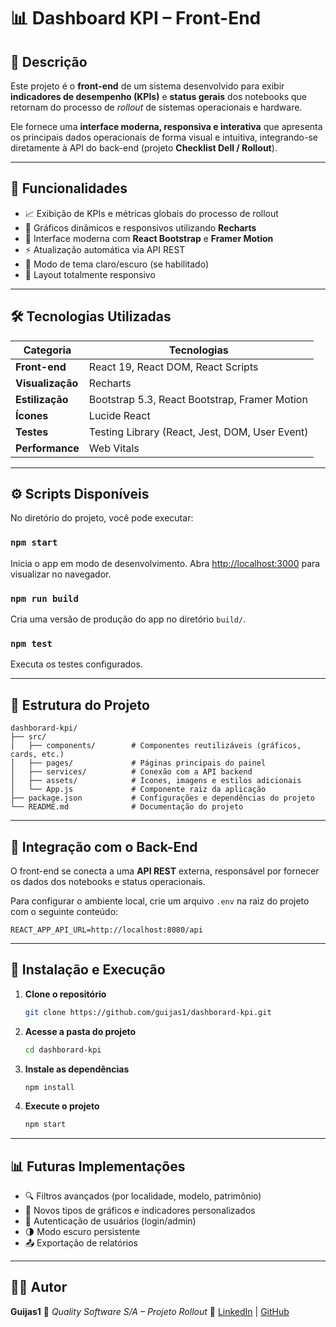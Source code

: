 # 📊 Dashboard KPI – Front-End

## 🧩 Descrição

Este projeto é o **front-end** de um sistema desenvolvido para exibir **indicadores de desempenho (KPIs)** e **status gerais** dos notebooks que retornam do processo de *rollout* de sistemas operacionais e hardware.

Ele fornece uma **interface moderna, responsiva e interativa** que apresenta os principais dados operacionais de forma visual e intuitiva, integrando-se diretamente à API do back-end (projeto **Checklist Dell / Rollout**).

---

## 🚀 Funcionalidades

- 📈 Exibição de KPIs e métricas globais do processo de rollout
- 🧠 Gráficos dinâmicos e responsivos utilizando **Recharts**
- 🎨 Interface moderna com **React Bootstrap** e **Framer Motion**
- ⚡ Atualização automática via API REST
- 🌙 Modo de tema claro/escuro (se habilitado)
- 📱 Layout totalmente responsivo

---

## 🛠️ Tecnologias Utilizadas

| Categoria                | Tecnologias                                    |
| ------------------------ | ---------------------------------------------- |
| **Front-end**      | React 19, React DOM, React Scripts             |
| **Visualização** | Recharts                                       |
| **Estilização**  | Bootstrap 5.3, React Bootstrap, Framer Motion  |
| **Ícones**        | Lucide React                                   |
| **Testes**         | Testing Library (React, Jest, DOM, User Event) |
| **Performance**    | Web Vitals                                     |

---

## ⚙️ Scripts Disponíveis

No diretório do projeto, você pode executar:

### `npm start`

Inicia o app em modo de desenvolvimento.
Abra [http://localhost:3000](http://localhost:3000) para visualizar no navegador.

### `npm run build`

Cria uma versão de produção do app no diretório `build/`.

### `npm test`

Executa os testes configurados.

---

## 🧱 Estrutura do Projeto

```
dashborard-kpi/
├── src/
│   ├── components/        # Componentes reutilizáveis (gráficos, cards, etc.)
│   ├── pages/             # Páginas principais do painel
│   ├── services/          # Conexão com a API backend
│   ├── assets/            # Ícones, imagens e estilos adicionais
│   └── App.js             # Componente raiz da aplicação
├── package.json           # Configurações e dependências do projeto
└── README.md              # Documentação do projeto
```

---

## 🔗 Integração com o Back-End

O front-end se conecta a uma **API REST** externa, responsável por fornecer os dados dos notebooks e status operacionais.

Para configurar o ambiente local, crie um arquivo `.env` na raiz do projeto com o seguinte conteúdo:

```env
REACT_APP_API_URL=http://localhost:8080/api
```

---

## 🧰 Instalação e Execução

1. **Clone o repositório**

   ```bash
   git clone https://github.com/guijas1/dashborard-kpi.git
   ```
2. **Acesse a pasta do projeto**

   ```bash
   cd dashborard-kpi
   ```
3. **Instale as dependências**

   ```bash
   npm install
   ```
4. **Execute o projeto**

   ```bash
   npm start
   ```

---

## 📊 Futuras Implementações

- 🔍 Filtros avançados (por localidade, modelo, patrimônio)
- 🧮 Novos tipos de gráficos e indicadores personalizados
- 👤 Autenticação de usuários (login/admin)
- 🌗 Modo escuro persistente
- 📤 Exportação de relatórios

---

## 👨‍💻 Autor

**Guijas1**
📍 *Quality Software S/A – Projeto Rollout*
🔗 [LinkedIn](https://www.linkedin.com/in/guilherme-tavares-guijas/) | [GitHub](https://github.com/guijas1)
